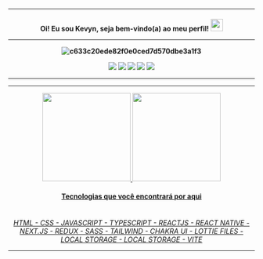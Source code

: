 
<hr>
<h4 align="center">
Oi! Eu sou Kevyn, seja bem-vindo(a) ao meu perfil! <img src="https://media.giphy.com/media/hvRJCLFzcasrR4ia7z/giphy.gif" width="25px">

<hr>
  
  ![c633c20ede82f0e0ced7d570dbe3a1f3](https://user-images.githubusercontent.com/70382532/138322189-2db8df52-9dcb-40a0-88a8-c365466bd33d.gif)
  
  
  
  <div> 
 <div align="center">
  <a href="https://www.youtube.com/channel/UCcL6mrwo0p37WsThsLzzI-A" target="_blank"><img src="https://img.shields.io/badge/YouTube-FF0000?style=for-the-badge&logo=youtube&logoColor=white" target="_blank"></a>
  <a href="https://www.instagram.com/pkevyin/" target="_blank"><img src="https://img.shields.io/badge/-Instagram-%23E4405F?style=for-the-badge&logo=instagram&logoColor=white" target="_blank"></a>
  <a href="https://www.linkedin.com/in/kevyndev" target="_blank"><img src="https://img.shields.io/badge/-LinkedIn-%230077B5?style=for-the-badge&logo=linkedin&logoColor=white" target="_blank"></a>
  <a href="https://discord.gg/kevyn" target="_blank"><img src="https://img.shields.io/badge/Discord-7289DA?style=for-the-badge&logo=discord&logoColor=white" target="_blank"></a>
  <a href = "mailto:kevyn.dev@outlook.com"><img src="https://img.shields.io/badge/-Gmail-%23333?style=for-the-badge&logo=gmail&logoColor=white" target="_blank"></a>
</div>
  <hr>
    
<hr>
 
 <div>
<div align="center">
  <a href="https://github.com/kevyindev">
  <img height="180em" src="https://github-readme-stats.vercel.app/api?username=kevyindev&show_icons=true&theme=dracula&include_all_commits=true&count_private=true"/>
  <img height="180em" src="https://github-readme-stats.vercel.app/api/top-langs/?username=kevyindev&layout=compact&langs_count=7&theme=dracula"/>
</div>
  
 
  <h4 align="center">
Tecnologias que você encontrará por aqui
<div align="center"><br>
 <h6>
HTML - CSS - JAVASCRIPT - TYPESCRIPT - REACTJS - REACT NATIVE - NEXT.JS - REDUX - SASS - TAILWIND - CHAKRA UI - LOTTIE FILES - LOCAL STORAGE - LOCAL STORAGE - VITE
  
 <hr>
